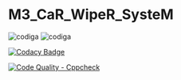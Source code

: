 # M3_CaR_WipeR_SysteM


![codiga](https://api.codiga.io/project/33481/score/svg)
![codiga](https://api.codiga.io/project/33481/status/svg)

[![Codacy Badge](https://app.codacy.com/project/badge/Grade/1293c6caad2f4e9e86c8b2165030c067)](https://www.codacy.com/gh/Bhanuprasnth/M3_CaR_WipeR_SysteM/dashboard?utm_source=github.com&amp;utm_medium=referral&amp;utm_content=Bhanuprasnth/M3_CaR_WipeR_SysteM&amp;utm_campaign=Badge_Grade)

[![Code Quality - Cppcheck](https://github.com/Bhanuprasnth/M3_CaR_WipeR_SysteM/actions/workflows/c-cpp.yml/badge.svg)](https://github.com/Bhanuprasnth/M3_CaR_WipeR_SysteM/actions/workflows/c-cpp.yml)
